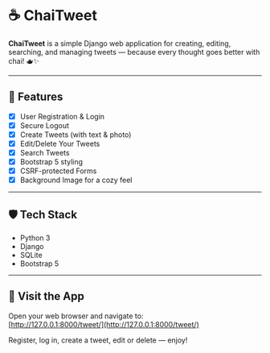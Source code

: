 # ☕ ChaiTweet

**ChaiTweet** is a simple Django web application for creating, editing, searching, and managing tweets — because every thought goes better with chai! 🫖✨

---

## 🚀 Features

- [x] User Registration & Login  
- [x] Secure Logout  
- [x] Create Tweets (with text & photo)  
- [x] Edit/Delete Your Tweets  
- [x] Search Tweets  
- [x] Bootstrap 5 styling  
- [x] CSRF-protected Forms  
- [x] Background Image for a cozy feel

---

## 🛡️ Tech Stack

- Python 3  
- Django  
- SQLite  
- Bootstrap 5

---

## 🧭 Visit the App

Open your web browser and navigate to:  
[http://127.0.0.1:8000/tweet/](http://127.0.0.1:8000/tweet/)

Register, log in, create a tweet, edit or delete — enjoy!
